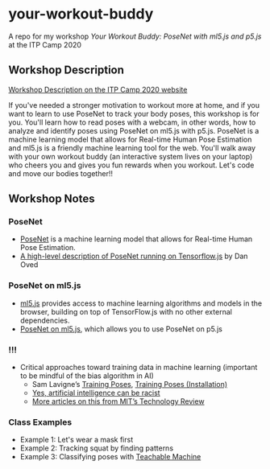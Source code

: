 # your-workout-buddy
A repo for my workshop *Your Workout Buddy: PoseNet with ml5.js and p5.js* at the ITP Camp 2020

## Workshop Description

[Workshop Description on the ITP Camp 2020 website](https://itp.nyu.edu/camp2020/session/109)

If you've needed a stronger motivation to workout more at home, and if you want to learn to use PoseNet to track your body poses, this workshop is for you.
You'll learn how to read poses with a webcam, in other words, how to analyze and identify poses using PoseNet on ml5.js with p5.js. PoseNet is a machine learning model that allows for Real-time Human Pose Estimation and ml5.js is a friendly machine learning tool for the web.
You'll walk away with your own workout buddy (an interactive system lives on your laptop) who cheers you and gives you fun rewards when you workout.
Let's code and move our bodies together!!

## Workshop Notes

### PoseNet
- [PoseNet](https://github.com/tensorflow/tfjs-models/tree/master/posenet) is a machine learning model that allows for Real-time Human Pose Estimation.
- [A high-level description of PoseNet running on Tensorflow.js](https://medium.com/tensorflow/real-time-human-pose-estimation-in-the-browser-with-tensorflow-js-7dd0bc881cd5) by Dan Oved

### PoseNet on ml5.js
- [ml5.js](https://ml5js.org/) provides access to machine learning algorithms and models in the browser, building on top of TensorFlow.js with no other external dependencies.
- [PoseNet on ml5.js](https://learn.ml5js.org/docs/#/reference/posenet), which allows you to use PoseNet on p5.js

### !!!
- Critical approaches toward training data in machine learning (important to be mindful of the bias algorithm in AI)
  - Sam Lavigne’s [Training Poses](https://lav.io/projects/training-poses/), [Training Poses (Installation)](https://lav.io/projects/training-poses-installation/)
  - [Yes, artificial intelligence can be racist](https://www.vox.com/science-and-health/2019/1/23/18194717/alexandria-ocasio-cortez-ai-bias)
  - [More articles on this from MIT’s Technology Review](https://www.dropbox.com/sh/bqr625b6lk3mcww/AABcpZfnoSBRii65suri5kq4a?dl=0)
  
### Class Examples
- Example 1: Let's wear a mask first
- Example 2: Tracking squat by finding patterns
- Example 3: Classifying poses with [Teachable Machine](https://teachablemachine.withgoogle.com/)
